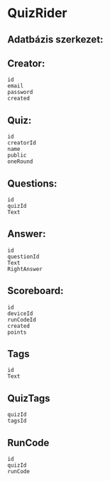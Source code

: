 # QuizRider

## Adatbázis szerkezet:

## Creator:
    id
    email
    password
    created
## Quiz:
    id
    creatorId
    name
    public
    oneRound
## Questions:
    id
    quizId
    Text
## Answer:
    id
    questionId
    Text
    RightAnswer
## Scoreboard:
    id
    deviceId
    runCodeId
    created
    points
## Tags
    id
    Text
## QuizTags
    quizId
    tagsId
## RunCode
    id
    quizId
    runCode
